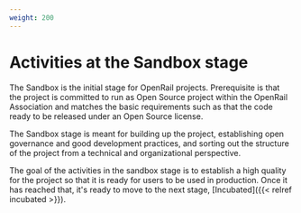 ```yaml
---
weight: 200
---
```

# Activities at the Sandbox stage

The Sandbox is the initial stage for OpenRail projects. Prerequisite is that the project is committed to run as Open Source project within the OpenRail Association and matches the basic requirements such as that the code ready to be released under an Open Source license.

The Sandbox stage is meant for building up the project, establishing open governance and good development practices, and sorting out the structure of the project from a technical and organizational perspective.

The goal of the activities in the sandbox stage is to establish a high quality for the project so that it is ready for users to be used in production. Once it has reached that, it's ready to move to the next stage, [Incubated]({{< relref incubated >}}).
